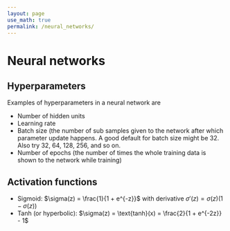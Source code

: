 ```yaml
---
layout: page
use_math: true
permalink: /neural_networks/
---
```

# Neural networks

## Hyperparameters 
Examples of hyperparameters in a neural network are
- Number of hidden units
- Learning rate
- Batch size (the number of sub samples given to the network after which parameter update happens. A good default for batch size might be 32. Also try 32, 64, 128, 256, and so on.
- Number of epochs (the number of times the whole training data is shown to the network while training)


## Activation functions

- Sigmoid: $\sigma(z) = \frac{1}{1 + e^{-z}}$ with derivative $\sigma'(z) = \sigma(z) ( 1 - \sigma(z))$
- Tanh (or hyperbolic): $\sigma(z) = \text{tanh}(x) = \frac{2}{1 + e^{-2z}} - 1$
